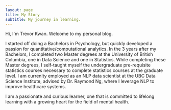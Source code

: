 ```yaml
---
layout: page
title: My Story
subtitle: My journey in learning.
---
```


Hi, I'm Trevor Kwan. Welcome to my personal blog. 

I started off doing a Bachelors in Psychology, but quickly developed a passion for quantitative/computational analytics. In the 3 years after my Bachelors, I completed two Master degrees at the University of British Columbia, one in Data Science and one in Statistics. While completing these Master degrees, I self-taught myself the undergraduate pre-requisite statistics courses necessary to complete statistics courses at the graduate level. I am currenlty employed as an NLP data scientist at the UBC Data Science Institute, advised by Dr. Raymond Ng, where I leverage NLP to improve healthcare systems. 

I am a passionate and curious learner, one that is committed to lifelong learning with a growing heart for the field of mental health.



